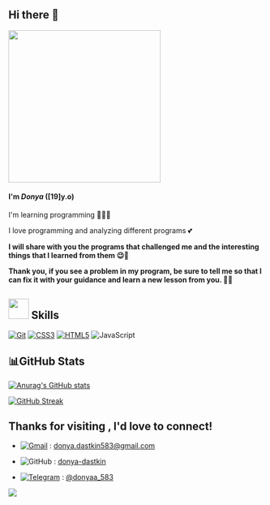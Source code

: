 ## Hi there 👋

<img src="https://user-images.githubusercontent.com/74038190/236119160-976a0405-caa7-470c-9356-16d43402ea0a.gif" width="300">



#### **I'm *Donya* ([19]y.o)**

 I'm learning programming 👩🏻‍💻

 I love programming and analyzing different programs 💕


**I will share with you the programs that challenged me and the interesting things that I learned from them 😉📲** 

**Thank you, if you see a problem in my program, be sure to tell me so that I can fix it with your guidance and learn a new lesson from you. 🤗🤍**


<h2> <img src="https://user-images.githubusercontent.com/74038190/212284087-bbe7e430-757e-4901-90bf-4cd2ce3e1852.gif" width="40"> Skills</h2>

[![Git](https://img.shields.io/badge/git-%23F05033.svg?style=for-the-badge&logo=git&logoColor=white)](https://git-scm.com/)
[![CSS3](https://img.shields.io/badge/css3-%231572B6.svg?style=for-the-badge&logo=css3&logoColor=white)](https://developer.mozilla.org/en-US/docs/Web/CSS)
[![HTML5](https://img.shields.io/badge/html5-%23E34F26.svg?style=for-the-badge&logo=html5&logoColor=white)](https://developer.mozilla.org/en-US/docs/Web/HTML)
![JavaScript](https://img.shields.io/badge/javascript-%23323330.svg?style=for-the-badge&logo=javascript&logoColor=%23F7DF1E)

## 📊GitHub Stats

[![Anurag's GitHub stats](https://github-readme-stats.vercel.app/api?username=donya-dastkin&show_icons=true&theme=radical)](https://github.com/donya-dastkin/github-readme-stats)

[![GitHub Streak](https://streak-stats.demolab.com/?user=donya-dastkin&theme=radical)](https://git.io/streak-stats)

## Thanks for visiting , I'd love to connect!

- [![Gmail](https://img.shields.io/badge/Gmail-D14836?style=for-the-badge&logo=gmail&logoColor=white)](donya.dastkin583@gmail.com) : donya.dastkin583@gmail.com

- ![GitHub](https://img.shields.io/badge/github-%23121011.svg?style=for-the-badge&logo=github&logoColor=white) : [donya-dastkin](https://github.com/donya-dastkin)

- [![Telegram](https://img.shields.io/badge/Telegram-2CA5E0?style=for-the-badge&logo=telegram&logoColor=white)](https://t.me/sam_sepioll) : [@donyaa_583](https://t.me/donyaa_583)

![](https://komarev.com/ghpvc/?username=donya-dastkin&color=1f425f&style=plastic)
